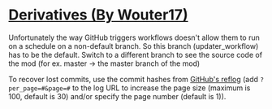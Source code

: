 # [Derivatives (By Wouter17)](https://github.com/Wouter17/Derivatives)

Unfortunately the way GitHub triggers workflows doesn't allow them to run on a schedule on a non-default branch. So this branch (updater_workflow) has to be the default. Switch to a different branch to see the source code of the mod (for ex. master -> the master branch of the mod)

To recover lost commits, use the commit hashes from [GitHub's reflog](https://api.github.com/repos/KtaneModules/Derivatives-Wouter17/events) (add `?per_page=#&page=#` to the log URL to increase the page size (maximum is 100, default is 30) and/or specify the page number (default is 1)).
